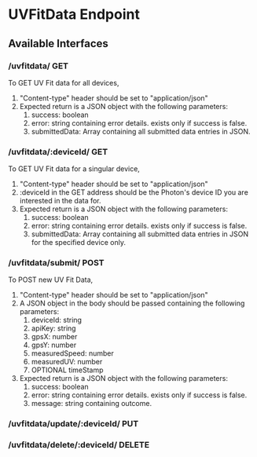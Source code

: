 # UVFitData Endpoint

## Available Interfaces

### /uvfitdata/ GET

To GET UV Fit data for all devices,
1. "Content-type" header should be set to "application/json"
2. Expected return is a JSON object with the following parameters:
    1. success: boolean
    2. error: string containing error details. exists only if success is false.
    3. submittedData: Array containing all submitted data entries in JSON.

### /uvfitdata/:deviceId/ GET

To GET UV Fit data for a singular device,
1. "Content-type" header should be set to "application/json"
2. :deviceId in the GET address should be the Photon's device ID you are interested in the data for.
3. Expected return is a JSON object with the following parameters:
    1. success: boolean
    2. error: string containing error details. exists only if success is false.
    3. submittedData: Array containing all submitted data entries in JSON for the specified device only.

### /uvfitdata/submit/ POST

To POST new UV Fit Data,
1. "Content-type" header should be set to "application/json"
2. A JSON object in the body should be passed containing the following parameters:
    1. deviceId: string
    2. apiKey: string
    3. gpsX: number
    4. gpsY: number
    5. measuredSpeed: number
    6. measuredUV: number
    7. OPTIONAL timeStamp
3. Expected return is a JSON object with the following parameters:
    1. success: boolean
    2. error: string containing error details. exists only if success is false.
    3. message: string containing outcome.


### /uvfitdata/update/:deviceId/ PUT

### /uvfitdata/delete/:deviceId/ DELETE
